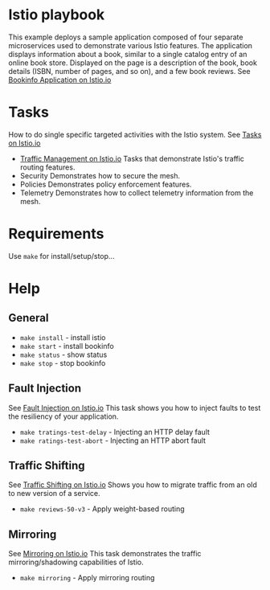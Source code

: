 # Istio playbook

This example deploys a sample application composed of four separate microservices used to demonstrate various Istio features. The application displays information about a book, similar to a single catalog entry of an online book store. Displayed on the page is a description of the book, book details (ISBN, number of pages, and so on), and a few book reviews. See [Bookinfo Application on Istio.io](https://istio.io/docs/examples/bookinfo/)

# Tasks

How to do single specific targeted activities with the Istio system. See [Tasks on Istio.io](https://istio.io/docs/tasks/)

* [Traffic Management on Istio.io](https://istio.io/docs/tasks/traffic-management/) Tasks that demonstrate Istio's traffic routing features.
* Security Demonstrates how to secure the mesh.
* Policies Demonstrates policy enforcement features.
* Telemetry Demonstrates how to collect telemetry information from the mesh.

# Requirements

Use `make` for install/setup/stop...

# Help

## General

* `make install` - install istio
* `make start`   - install bookinfo
* `make status`  - show status
* `make stop`    - stop bookinfo


## Fault Injection

See [Fault Injection on Istio.io](https://istio.io/docs/tasks/traffic-management/fault-injection/)
This task shows you how to inject faults to test the resiliency of your application.

* `make tratings-test-delay` - Injecting an HTTP delay fault
* `make ratings-test-abort`  - Injecting an HTTP abort fault


## Traffic Shifting

See [Traffic Shifting on Istio.io](https://istio.io/docs/tasks/traffic-management/traffic-shifting/)
Shows you how to migrate traffic from an old to new version of a service.

* `make reviews-50-v3` - Apply weight-based routing


## Mirroring

See [Mirroring on Istio.io](https://istio.io/docs/tasks/traffic-management/mirroring/)
This task demonstrates the traffic mirroring/shadowing capabilities of Istio.

* `make mirroring` - Apply mirroring routing
